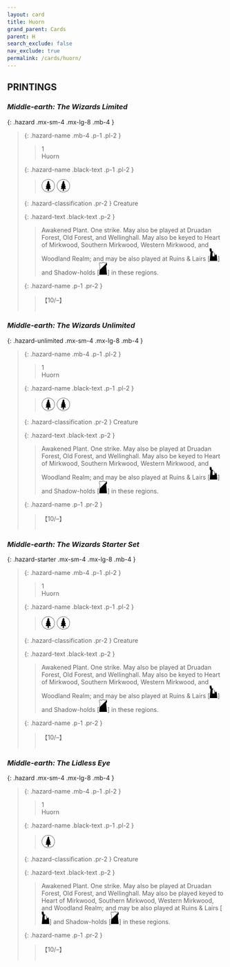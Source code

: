 ```yaml
---
layout: card
title: Huorn
grand_parent: Cards
parent: H
search_exclude: false
nav_exclude: true
permalink: /cards/huorn/
---
```


## PRINTINGS


### _Middle-earth: The Wizards Limited_

{: .hazard .mx-sm-4 .mx-lg-8 .mb-4 }
> {: .hazard-name .mb-4 .p-1 .pl-2 }
> > <div class="hazard-mp">1</div>
> > <div class="card-name">Huorn</div>
>
> {: .hazard-name .black-text .p-1 .pl-2 }
> > ![](/assets/images/wilderness.svg) ![](/assets/images/wilderness.svg)
>
> {: .hazard-classification .pr-2 }
> Creature
>
> {: .hazard-text .black-text .p-2 }
> > Awakened Plant. One strike. May also be played at Druadan Forest, Old Forest, and Wellinghall. May also be keyed to Heart of Mirkwood, Southern Mirkwood, Western Mirkwood, and Woodland Realm; and may be also played at Ruins & Lairs \[![](/assets/images/ruinlair.svg)] and Shadow-holds \[![](/assets/images/shadow-hold.svg)] in these regions. 
>
> {: .hazard-name .p-1 .pr-2 }
> > <div class="card-shield">【10/&ndash;】</div>
> > <div class="card-corruption">&nbsp;</div>

### _Middle-earth: The Wizards Unlimited_

{: .hazard-unlimited .mx-sm-4 .mx-lg-8 .mb-4 }
> {: .hazard-name .mb-4 .p-1 .pl-2 }
> > <div class="hazard-mp">1</div>
> > <div class="card-name">Huorn</div>
>
> {: .hazard-name .black-text .p-1 .pl-2 }
> > ![](/assets/images/wilderness.svg) ![](/assets/images/wilderness.svg)
>
> {: .hazard-classification .pr-2 }
> Creature
>
> {: .hazard-text .black-text .p-2 }
> > Awakened Plant. One strike. May also be played at Druadan Forest, Old Forest, and Wellinghall. May also be keyed to Heart of Mirkwood, Southern Mirkwood, Western Mirkwood, and Woodland Realm; and may be also played at Ruins & Lairs \[![](/assets/images/ruinlair.svg)] and Shadow-holds \[![](/assets/images/shadow-hold.svg)] in these regions. 
>
> {: .hazard-name .p-1 .pr-2 }
> > <div class="card-shield">【10/&ndash;】</div>
> > <div class="card-corruption-white">&nbsp;</div>

### _Middle-earth: The Wizards Starter Set_

{: .hazard-starter .mx-sm-4 .mx-lg-8 .mb-4 }
> {: .hazard-name .mb-4 .p-1 .pl-2 }
> > <div class="hazard-mp">1</div>
> > <div class="card-name">Huorn</div>
>
> {: .hazard-name .black-text .p-1 .pl-2 }
> > ![](/assets/images/wilderness.svg) ![](/assets/images/wilderness.svg)
>
> {: .hazard-classification .pr-2 }
> Creature
>
> {: .hazard-text .black-text .p-2 }
> > Awakened Plant. One strike. May also be played at Druadan Forest, Old Forest, and Wellinghall. May also be keyed to Heart of Mirkwood, Southern Mirkwood, Western Mirkwood, and Woodland Realm; and may be also played at Ruins & Lairs \[![](/assets/images/ruinlair.svg)] and Shadow-holds \[![](/assets/images/shadow-hold.svg)] in these regions. 
>
> {: .hazard-name .p-1 .pr-2 }
> > <div class="card-shield">【10/&ndash;】</div>
> > <div class="card-corruption-white">&nbsp;</div>

### _Middle-earth: The Lidless Eye_

{: .hazard .mx-sm-4 .mx-lg-8 .mb-4 }
> {: .hazard-name .mb-4 .p-1 .pl-2 }
> > <div class="hazard-mp">1</div>
> > <div class="card-name">Huorn</div>
>
> {: .hazard-name .black-text .p-1 .pl-2 }
> > ![](/assets/images/wilderness.svg)
>
> {: .hazard-classification .pr-2 }
> Creature
>
> {: .hazard-text .black-text .p-2 }
> > Awakened Plant. One strike. May also be played at Druadan Forest, Old Forest, and Wellinghall. May also be played keyed to Heart of Mirkwood, Southern Mirkwood, Western Mirkwood, and Woodland Realm; and may be also played at Ruins & Lairs \[![](/assets/images/ruinlair.svg)] and Shadow-holds \[![](/assets/images/shadow-hold.svg)] in these regions. 
>
> {: .hazard-name .p-1 .pr-2 }
> > <div class="card-shield">【10/&ndash;】</div>
> > <div class="card-corruption">&nbsp;</div>
